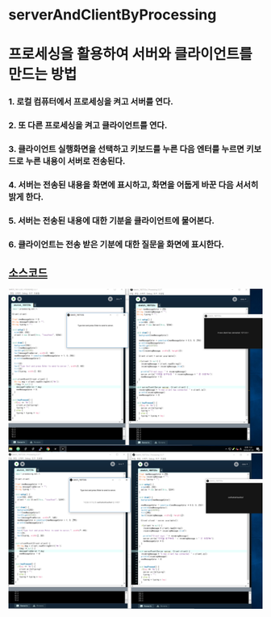# serverAndClientByProcessing
# 프로세싱을 활용하여 서버와 클라이언트를 만드는 방법  

### 1. 로컬 컴퓨터에서 프로세싱을 켜고 서버를 연다.  
### 2. 또 다른 프로세싱을 켜고 클라이언트를 연다.  
### 3. 클라이언트 실행화면을 선택하고 키보드를 누른 다음 엔터를 누르면 키보드로 누른 내용이 서버로 전송된다.  
### 4. 서버는 전송된 내용을 화면에 표시하고, 화면을 어둡게 바꾼 다음 서서히 밝게 한다.  
### 5. 서버는 전송된 내용에 대한 기분을 클라이언트에 물어본다.  
### 6. 클라이언트는 전송 받은 기분에 대한 질문을 화면에 표시한다.  

## [소스코드](https://github.com/mtinet/serverAndClientByProcessing/tree/master/code)  

![](https://github.com/mtinet/serverAndClientByProcessing/blob/master/image/socketConnect1.png?raw=true)  
![](https://github.com/mtinet/serverAndClientByProcessing/blob/master/image/stringTransfer.png?raw=true)  
